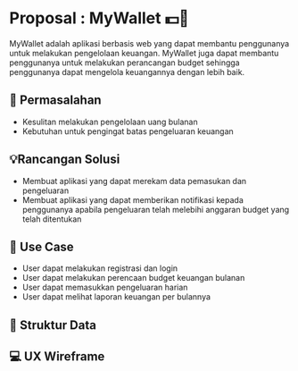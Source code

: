 # Proposal : MyWallet 💵👛
MyWallet adalah aplikasi berbasis web yang dapat membantu penggunanya untuk melakukan pengelolaan keuangan. MyWallet juga dapat membantu penggunanya untuk melakukan perancangan budget sehingga penggunanya dapat mengelola keuangannya dengan lebih baik.

## 💭 Permasalahan
* Kesulitan melakukan pengelolaan uang bulanan
* Kebutuhan untuk pengingat batas pengeluaran keuangan

## 💡Rancangan Solusi
* Membuat aplikasi yang dapat merekam data pemasukan dan pengeluaran
* Membuat aplikasi yang dapat memberikan notifikasi kepada penggunanya apabila pengeluaran telah melebihi anggaran budget yang telah ditentukan

## 📑 Use Case
* User dapat melakukan registrasi dan login
* User dapat melakukan perencaan budget keuangan bulanan
* User dapat memasukkan pengeluaran harian
* User dapat melihat laporan keuangan per bulannya

## 📃 Struktur Data

## 💻 UX Wireframe
